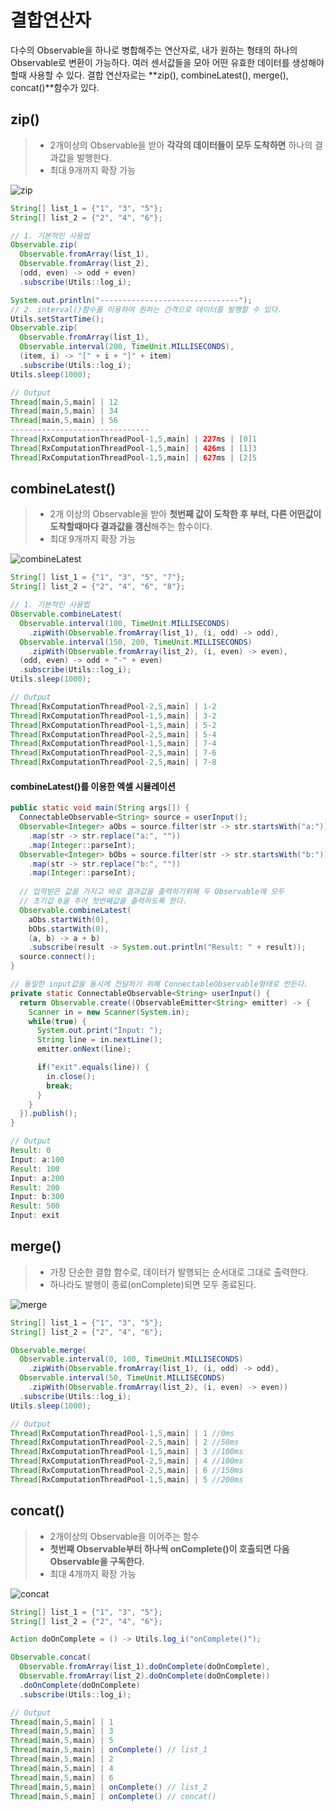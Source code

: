 # 결합연산자

다수의 Observable을 하나로 병합해주는 연산자로, 내가 원하는 형태의 하나의 Observable로 변환이 가능하다. 여러 센서값들을 모아 어떤 유효한 데이터를 생성해야 할때 사용할 수 있다. 결합 연산자로는 **zip(), combineLatest(), merge(), concat()**함수가 있다.



## zip()

> - 2개이상의 Observable을 받아 **각각의 데이터들이 모두 도착하면** 하나의 결과값을 발행한다.
> - 최대 9개까지 확장 가능

![zip](https://raw.github.com/wiki/ReactiveX/RxJava/images/rx-operators/zip.png)

```java
String[] list_1 = {"1", "3", "5"};
String[] list_2 = {"2", "4", "6"};

// 1. 기본적인 사용법
Observable.zip(
  Observable.fromArray(list_1),
  Observable.fromArray(list_2),
  (odd, even) -> odd + even)
  .subscribe(Utils::log_i);

System.out.println("-------------------------------");
// 2. interval()함수를 이용하여 원하는 간격으로 데이터를 발행할 수 있다.
Utils.setStartTime();
Observable.zip(
  Observable.fromArray(list_1),
  Observable.interval(200, TimeUnit.MILLISECONDS),
  (item, i) -> "[" + i + "]" + item)
  .subscribe(Utils::log_i);
Utils.sleep(1000);
```

```java
// Output
Thread[main,5,main] | 12
Thread[main,5,main] | 34
Thread[main,5,main] | 56
-------------------------------
Thread[RxComputationThreadPool-1,5,main] | 227ms | [0]1
Thread[RxComputationThreadPool-1,5,main] | 426ms | [1]3
Thread[RxComputationThreadPool-1,5,main] | 627ms | [2]5
```



## combineLatest()

> - 2개 이상의 Observable을 받아 **첫번째 값이 도착한 후 부터, 다른 어떤값이 도착할때마다 결과값을 갱신**해주는 함수이다.
> - 최대 9개까지 확장 가능

![combineLatest](https://raw.github.com/wiki/ReactiveX/RxJava/images/rx-operators/combineLatest.png)

```java
String[] list_1 = {"1", "3", "5", "7"};
String[] list_2 = {"2", "4", "6", "8"};

// 1. 기본적인 사용법
Observable.combineLatest(
  Observable.interval(100, TimeUnit.MILLISECONDS)
  	.zipWith(Observable.fromArray(list_1), (i, odd) -> odd),
  Observable.interval(150, 200, TimeUnit.MILLISECONDS)
  	.zipWith(Observable.fromArray(list_2), (i, even) -> even),
  (odd, even) -> odd + "-" + even)
  .subscribe(Utils::log_i);
Utils.sleep(1000);
```

```java
// Output
Thread[RxComputationThreadPool-2,5,main] | 1-2
Thread[RxComputationThreadPool-1,5,main] | 3-2
Thread[RxComputationThreadPool-1,5,main] | 5-2
Thread[RxComputationThreadPool-2,5,main] | 5-4
Thread[RxComputationThreadPool-1,5,main] | 7-4
Thread[RxComputationThreadPool-2,5,main] | 7-6
Thread[RxComputationThreadPool-2,5,main] | 7-8
```



#### combineLatest()를 이용한 엑셀 시뮬레이션

```java
public static void main(String args[]) {
  ConnectableObservable<String> source = userInput();
  Observable<Integer> aObs = source.filter(str -> str.startsWith("a:"))
    .map(str -> str.replace("a:", ""))
    .map(Integer::parseInt);
  Observable<Integer> bObs = source.filter(str -> str.startsWith("b:"))
    .map(str -> str.replace("b:", ""))
    .map(Integer::parseInt);
  
  // 입력받은 값을 가지고 바로 결과값을 출력하기위해 두 Observable에 모두
  // 초기값 0을 주어 첫번째값을 출력하도록 한다.
  Observable.combineLatest(
    aObs.startWith(0),
    bObs.startWith(0),
    (a, b) -> a + b)
    .subscribe(result -> System.out.println("Result: " + result));
  source.connect();
}

// 동일한 input값을 동시에 전달하기 위해 ConnectableObservable형태로 만든다.
private static ConnectableObservable<String> userInput() {
  return Observable.create((ObservableEmitter<String> emitter) -> {
    Scanner in = new Scanner(System.in);
    while(true) {
      System.out.print("Input: ");
      String line = in.nextLine();
      emitter.onNext(line);

      if("exit".equals(line)) {
        in.close();
        break;
      }
    }
  }).publish();
}
```

```java
// Output
Result: 0
Input: a:100
Result: 100
Input: a:200
Result: 200
Input: b:300
Result: 500
Input: exit
```



## merge()

> - 가장 단순한 결합 함수로, 데이터가 발행되는 순서대로 그대로 출력한다.
> - 하나라도 발행이 종료(onComplete)되면 모두 종료된다.

![merge](https://raw.github.com/wiki/ReactiveX/RxJava/images/rx-operators/merge.png)

```java
String[] list_1 = {"1", "3", "5"};
String[] list_2 = {"2", "4", "6"};

Observable.merge(
  Observable.interval(0, 100, TimeUnit.MILLISECONDS)
  	.zipWith(Observable.fromArray(list_1), (i, odd) -> odd),
  Observable.interval(50, TimeUnit.MILLISECONDS)
  	.zipWith(Observable.fromArray(list_2), (i, even) -> even))
  .subscribe(Utils::log_i);
Utils.sleep(1000);
```

```java
// Output
Thread[RxComputationThreadPool-1,5,main] | 1 //0ms
Thread[RxComputationThreadPool-2,5,main] | 2 //50ms
Thread[RxComputationThreadPool-1,5,main] | 3 //100ms
Thread[RxComputationThreadPool-2,5,main] | 4 //100ms
Thread[RxComputationThreadPool-2,5,main] | 6 //150ms
Thread[RxComputationThreadPool-1,5,main] | 5 //200ms
```



## concat()

> - 2개이상의 Observable을 이어주는 함수
> - **첫번째 Observable부터 하나씩 onComplete()이 호출되면 다음 Observable을 구독한다.**
> - 최대 4개까지 확장 가능

![concat](https://raw.github.com/wiki/ReactiveX/RxJava/images/rx-operators/concat.png)

```java
String[] list_1 = {"1", "3", "5"};
String[] list_2 = {"2", "4", "6"};

Action doOnComplete = () -> Utils.log_i("onComplete()");

Observable.concat(
  Observable.fromArray(list_1).doOnComplete(doOnComplete),
  Observable.fromArray(list_2).doOnComplete(doOnComplete))
  .doOnComplete(doOnComplete)
  .subscribe(Utils::log_i);
```

```java
// Output
Thread[main,5,main] | 1
Thread[main,5,main] | 3
Thread[main,5,main] | 5
Thread[main,5,main] | onComplete() // list_1
Thread[main,5,main] | 2
Thread[main,5,main] | 4
Thread[main,5,main] | 6
Thread[main,5,main] | onComplete() // list_2
Thread[main,5,main] | onComplete() // concat()
```

